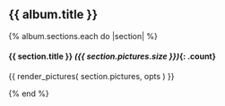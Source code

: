 
## {{ album.title }}

{% album.sections.each do |section| %}

#### {{ section.title }} _({{ section.pictures.size }})_{: .count}

  {{ render_pictures( section.pictures, opts ) }}

{% end %}

